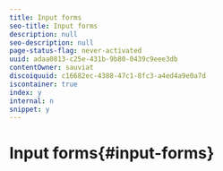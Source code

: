 ```yaml
---
title: Input forms
seo-title: Input forms
description: null
seo-description: null
page-status-flag: never-activated
uuid: adaa0813-c25e-431b-9b80-0439c9eee3db
contentOwner: sauviat
discoiquuid: c16682ec-4388-47c1-8fc3-a4ed4a9e0a7d
iscontainer: true
index: y
internal: n
snippet: y
---
```


# Input forms{#input-forms}

